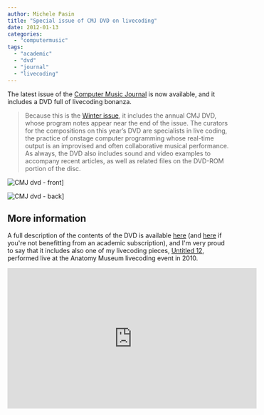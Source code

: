 ```yaml
---
author: Michele Pasin
title: "Special issue of CMJ DVD on livecoding"
date: 2012-01-13
categories: 
  - "computermusic"
tags: 
  - "academic"
  - "dvd"
  - "journal"
  - "livecoding"
---
```


The latest issue of the [Computer Music Journal](http://www.mitpressjournals.org/loi/comj?ai=sj&mi=0&af=R) is now available, and it includes a DVD full of livecoding bonanza.

> Because this is the [Winter issue](http://www.mitpressjournals.org/toc/comj/35/4), it includes the annual CMJ DVD, whose program notes appear near the end of the issue. The curators for the compositions on this year’s DVD are specialists in live coding, the practice of onstage computer programming whose real-time output is an improvised and often collaborative musical performance. As always, the DVD also includes sound and video examples to accompany recent articles, as well as related files on the DVD-ROM portion of the disc.

![CMJ dvd - front](../assets/images/6688959507_ea2797cc1f.jpg)]

![CMJ dvd - back](../assets/images/6688959057_6aa2de5fbc.jpg)]


## More information

A full description of the contents of the DVD is available [here](http://muse.jhu.edu/journals/computer_music_journal/v035/35.4.notes.html) (and [here](http://www.mitpressjournals.org/doi/abs/10.1162/COMJ_x_00112) if you're not benefitting from an academic subscription), and I'm very proud to say that it includes also one of my livecoding pieces, [Untitled 12](http://www.michelepasin.org/music/atmevent/), performed live at the Anatomy Museum livecoding event in 2010.

<iframe width="560" height="315" src="https://www.youtube.com/embed/8GHclRJAoE0" title="YouTube video player" frameborder="0" allow="accelerometer; autoplay; clipboard-write; encrypted-media; gyroscope; picture-in-picture" allowfullscreen></iframe>


